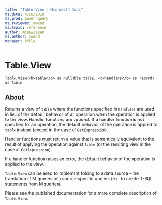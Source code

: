 ```yaml
---
title: "Table.View | Microsoft Docs"
ms.date: 4/16/2018
ms.prod: power-query
ms.reviewer: owend
ms.topic: reference
author: minewiskan
ms.author: owend
manager: kfile
---
```

# Table.View
`Table.View(<b>table</b> as nullable table, <b>handlers</b> as record) as table`

## About

Returns a view of `table` where the functions specified in `handlers` are used in lieu of the default behavior of an operation when the operation is applied to the view.
Handler functions are optional. If a handler function is not specified for an operation, the default behavior of the operation is applied to `table` instead (except in the case of `GetExpression`).

Handler functions must return a value that is semantically equivalent to the result of applying the operation against `table` (or the resulting view in the case of `GetExpression`).

If a handler function raises an error, the default behavior of the operation is applied to the view.

`Table.View` can be used to implement folding to a data source – the translation of M queries into source-specific queries (e.g. to create T-SQL statements from M queries).

Please see the published documentation for a more complete description of `Table.View`.
  
